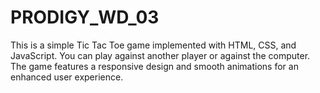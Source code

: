 # PRODIGY_WD_03
This is a simple Tic Tac Toe game implemented with HTML, CSS, and JavaScript. You can play against another player or against the computer. The game features a responsive design and smooth animations for an enhanced user experience.
